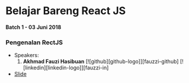 # Belajar Bareng React JS

**Batch 1 - 03 Juni 2018**
### Pengenalan RectJS
- Speakers:
  1. **Akhmad Fauzi Hasibuan** [![github][github-logo]][fauzzi-github] [![linkedin][linkedin-logo]][fauzzi-in]  
- [Slide](https://www.slideshare.net/secret/OYnzvdNVJbeE4)
